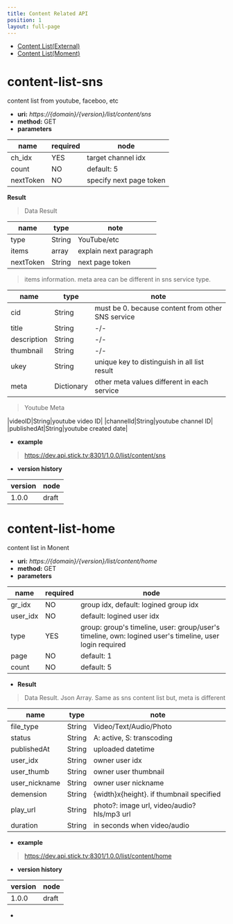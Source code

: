 ```yaml
---
title: Content Related API
position: 1
layout: full-page
---
```

- [Content List(External)](#content-list-sns)
- [Content List(Moment)](#content-list-home)


# content-list-sns
content list from youtube, faceboo, etc

+ **uri:**  *https://{domain}/{version}/list/content/sns*
+ **method:** GET
+ **parameters**

>
|name|required|node|
|---|---|-|
|ch_idx|YES|target channel idx|
|count|NO|default: 5|
|nextToken|NO|specify next page token|

**Result**

> Data Result
> 
|name|type|note|
|---|---|-|
|type|String|YouTube/etc|
|items|array|explain next paragraph|
|nextToken|String|next page token|

> items information. meta area can be different in sns service type.
> 
|name|type|note|
|---|---|-|
|cid|String|must be 0. because content from other SNS service|
|title|String|-/-|
|description|String|-/-|
|thumbnail|String|-/-|
|ukey|String|unique key to distinguish in all list result|
|meta|Dictionary|other meta values different in each service|

> Youtube Meta
>
|videoID|String|youtube video ID|
|channelId|String|youtube channel ID|
|publishedAt|String|youtube created date|


+ **example**

> https://dev.api.stick.tv:8301/1.0.0/list/content/sns

+ **version history**

> 
|version|node|
|---|---|
|1.0.0|draft|


# content-list-home

content list in Monent

+ **uri:**  *https://{domain}/{version}/list/content/home*
+ **method:** GET
+ **parameters**

>
|name|required|node|
|---|---|-|
|gr_idx|NO|group idx, default: logined group idx |
|user_idx|NO|default: logined user idx|
|type|YES|group: group's timeline, user: group/user's timeline, own: logined user's timeline, user login required|
|page|NO|default: 1|
|count|NO|default: 5|

+ **Result**

> Data Result. Json Array. Same as sns content list but, meta is different
>
|name|type|note|
|---|---|-|
|file_type|String|Video/Text/Audio/Photo|
|status|String|A: active, S: transcoding|
|publishedAt|String|uploaded datetime|
|user_idx|String|owner user idx|
|user_thumb|String|owner user thumbnail|
|user_nickname|String|owner user nickname|
|demension|String|{width}x{height}. if thumbnail specified|
|play_url|String|photo?: image url, video/audio? hls/mp3 url|
|duration|String|in seconds when video/audio|




+ **example**

> https://dev.api.stick.tv:8301/1.0.0/list/content/home

+ **version history**

> 
|version|node|
|---|---|
|1.0.0|draft|


-

